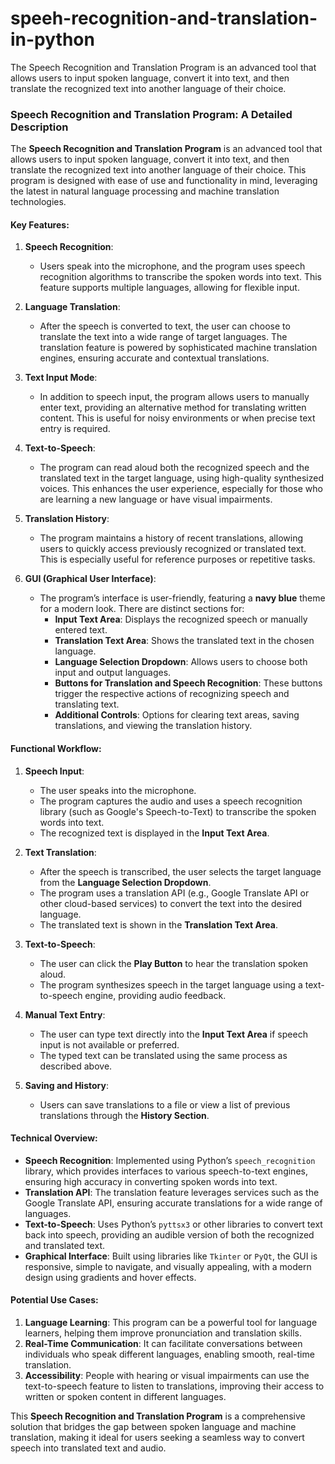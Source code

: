 # speeh-recognition-and-translation-in-python
The Speech Recognition and Translation Program is an advanced tool that allows users to input spoken language, convert it into text, and then translate the recognized text into another language of their choice.
### Speech Recognition and Translation Program: A Detailed Description

The **Speech Recognition and Translation Program** is an advanced tool that allows users to input spoken language, convert it into text, and then translate the recognized text into another language of their choice. This program is designed with ease of use and functionality in mind, leveraging the latest in natural language processing and machine translation technologies.

#### Key Features:
1. **Speech Recognition**: 
   - Users speak into the microphone, and the program uses speech recognition algorithms to transcribe the spoken words into text. This feature supports multiple languages, allowing for flexible input.

2. **Language Translation**: 
   - After the speech is converted to text, the user can choose to translate the text into a wide range of target languages. The translation feature is powered by sophisticated machine translation engines, ensuring accurate and contextual translations.

3. **Text Input Mode**:
   - In addition to speech input, the program allows users to manually enter text, providing an alternative method for translating written content. This is useful for noisy environments or when precise text entry is required.

4. **Text-to-Speech**: 
   - The program can read aloud both the recognized speech and the translated text in the target language, using high-quality synthesized voices. This enhances the user experience, especially for those who are learning a new language or have visual impairments.

5. **Translation History**:
   - The program maintains a history of recent translations, allowing users to quickly access previously recognized or translated text. This is especially useful for reference purposes or repetitive tasks.

6. **GUI (Graphical User Interface)**:
   - The program’s interface is user-friendly, featuring a **navy blue** theme for a modern look. There are distinct sections for:
     - **Input Text Area**: Displays the recognized speech or manually entered text.
     - **Translation Text Area**: Shows the translated text in the chosen language.
     - **Language Selection Dropdown**: Allows users to choose both input and output languages.
     - **Buttons for Translation and Speech Recognition**: These buttons trigger the respective actions of recognizing speech and translating text.
     - **Additional Controls**: Options for clearing text areas, saving translations, and viewing the translation history.

#### Functional Workflow:
1. **Speech Input**:
   - The user speaks into the microphone.
   - The program captures the audio and uses a speech recognition library (such as Google's Speech-to-Text) to transcribe the spoken words into text.
   - The recognized text is displayed in the **Input Text Area**.

2. **Text Translation**:
   - After the speech is transcribed, the user selects the target language from the **Language Selection Dropdown**.
   - The program uses a translation API (e.g., Google Translate API or other cloud-based services) to convert the text into the desired language.
   - The translated text is shown in the **Translation Text Area**.

3. **Text-to-Speech**:
   - The user can click the **Play Button** to hear the translation spoken aloud.
   - The program synthesizes speech in the target language using a text-to-speech engine, providing audio feedback.

4. **Manual Text Entry**:
   - The user can type text directly into the **Input Text Area** if speech input is not available or preferred.
   - The typed text can be translated using the same process as described above.

5. **Saving and History**:
   - Users can save translations to a file or view a list of previous translations through the **History Section**.

#### Technical Overview:
- **Speech Recognition**: Implemented using Python’s `speech_recognition` library, which provides interfaces to various speech-to-text engines, ensuring high accuracy in converting spoken words into text.
- **Translation API**: The translation feature leverages services such as the Google Translate API, ensuring accurate translations for a wide range of languages.
- **Text-to-Speech**: Uses Python’s `pyttsx3` or other libraries to convert text back into speech, providing an audible version of both the recognized and translated text.
- **Graphical Interface**: Built using libraries like `Tkinter` or `PyQt`, the GUI is responsive, simple to navigate, and visually appealing, with a modern design using gradients and hover effects.

#### Potential Use Cases:
1. **Language Learning**: This program can be a powerful tool for language learners, helping them improve pronunciation and translation skills.
2. **Real-Time Communication**: It can facilitate conversations between individuals who speak different languages, enabling smooth, real-time translation.
3. **Accessibility**: People with hearing or visual impairments can use the text-to-speech feature to listen to translations, improving their access to written or spoken content in different languages.

This **Speech Recognition and Translation Program** is a comprehensive solution that bridges the gap between spoken language and machine translation, making it ideal for users seeking a seamless way to convert speech into translated text and audio.

